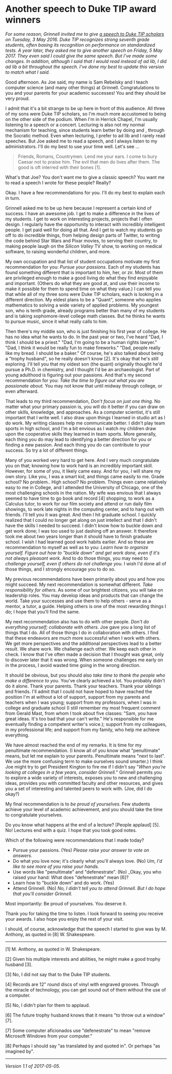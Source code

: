 Another speech to Duke TIP award winners
========================================

*For some reason, Grinnell invited me to give [a speech to Duke TIP
scholars](duke-tip-2016) on Tuesday, 3 May 2016.  Duke TIP recognizes
strong seventh grade students, often basing its recognition on performance
on standardized tests.  A year later, they asked me to give another speech
on Friday, 5 May 2017.  They even said I could give the same speech.
But I've made some changes.  In addition, although I said that I would
read instead of ad lib, I did ad lib a bit throughout the speech.  I've
done my best to update this version to match what I said.*

Good afternoon.  As Joe said, my name is Sam Rebelsky and I teach computer
science (and many other things) at Grinnell.  Congratulations to you
and your parents for your academic successes!  You and they should be
very proud.

I admit that it's a bit strange to be up here in front of this audience.
All three of my sons were Duke TIP scholars, so I'm much more accustomed
to being on the other side of the podium.  When I'm in Herrick Chapel,
I'm usually listening to a speech or a concert.  Lecturing is also not
my normal mechanism for teaching, since students learn better by doing
and , through the Socratic method.  Even when lecturing, I prefer to
ad lib and I rarely read speeches.  But Joe asked me to read a speech,
and I always listen to my administrators.  I'll do my best to use your
time well.  Let's see ...

> Friends, Romans, Countrymen.  Lend me your ears.  I come to bury
Caesar not to praise him.  The evil that men do lives after them.  The
good is oft interred with their bones [1].

What's that Joe?  You don't want me to give a classic speech?  You
want me to read a speech I wrote for these people?  Really?

Okay.  I have a few recommendations for you. I'll do my best to explain
each in turn.

Grinnell asked me to be up here because I represent a certain kind
of success.  I have an awesome job.  I get to make a difference in the
lives of my students.  I get to work on interesting projects, projects
that I often design.  I regularly have the opportunity to interact with
incredibly intelligent  people.  I get paid well for doing all that.
And I get to watch my students go off to do incredible things, from
helping design parts of Twitter, to writing the code behind Star Wars
and Pixar movies, to serving their country, to making people laugh on
the *Silicon Valley* TV show, to working on medical software, to raising
wonderful children, and more.

My own occupation and that list of student occupations motivate my first
recommendation for you: *Pursue your passions*.  Each of my students
has found something different that is important to him, her, or zir.
Most of them are privileged enough to make a good living do what they find
enjoyable and important.  (Others do what they are good at, and use their
income to make it possible for them to spend time on what they value.)
I can tell you that while all of my three sons were Duke TIP scholars,
each is looking in a different direction.  My eldest plans to be a
"Quant", someone who applies mathematics to solving a wide variety of
applied problems.  My youngest son, who is tenth grade, already programs
better than many of my students and is taking sophomore-level college math
classes.  But he thinks he wants to pursue music, since it what really
calls to him.

Then there's my middle son, who is just finishing his first year of
college.  He has no idea what he wants to do.  In the past year or two,
I've heard "Dad, I think I should be a priest."  "Dad, I'm going to be
a human rights lawyer."  "Dad, I think it would be really fun to make
fireworks."  "Dad, people really like my bread.  I should be a baker."
Of course, he's also talked about being a "trophy husband",  so he really
doesn't know [2].  It's okay that he's still exploring.  I'll tell you
that my oldest son (the quant) originally thought he'd pursue a Ph.D. in
chemistry, and I thought I'd be an archaeologist.  Part of young adulthood
is figuring out your passions.  And that's my second recommendation
for you: *Take the time to figure out what you are passionate about.*
You may not know that until midway through college, or even afterward.

That leads to my third recommendation, *Don't focus on just one thing.*
No matter what your primary passion is, you will do it better if you
can draw on other skills, knowledge, and approaches.  As a computer
scientist, it's still important that I write well.  I also draw upon
things I learned in studio art as I do work.  My writing classes help me
communicate better.  I didn't play team sports in high school, and I'm
a bit envious as I watch my children draw upon the cooperative skills
they learned in team sports.  More generally, each thing you do may lead
to identifying a better direction for you or finding a new passion.
And each thing you do can contribute to your success. So try a lot of
different things.

Many of you worked very hard to get here.  And I very much congratulate
you on that; knowing how to work hard is an incredibly important skill.
However, for some of you, it likely came easy.  And for you, I will
share my own story.  Like you, I was a smart kid, and things came
easily to me.  Grade school?  No problem..  High school?  No problem.
Things even came relatively easy to me in College, and I attended the
University of Chicago, one of the most challenging schools in the nation.
My wife was envious that I always seemed to have time to go book and
record [4] shopping, to work as a Calculus tutor, to work for our film
society and attend or run daily film showings, to work late nights in
the computing center, and to hang out with friends.  I'll tell you it
was great.  And then I hit graduate school.  I quickly realized that I could
no longer get along on just intellect and that I didn't have the skills I
needed to succeed.  I didn't know how to buckle down and get work done;
I was too used to just dashing off an answer.  It therefore took me about
two years longer than it should have to finish graduate school.  I wish I
had learned good work habits earlier.  And so these are recommendation to
myself as well as to you: *Learn how to organize yourself.* *Figure out
how to "buckle down" and get work done, even if it's not always pleasant
work.* And to do those things, you may need to *challenge yourself, even
if others do not challenge you.*  I wish I'd done all of those things,
and I strongly encourage you to do so.

My previous recommendations have been primarily about you and how
you might succeed.  My next recommendation is somewhat different.
*Take responsibility for others.*  As some of our brightest citizens,
you will take on leadership roles.  You may develop ideas and products
that can change the world.  Take your successes and use them to help
others - serve as a mentor, a tutor, a guide.  Helping others is one of
the most rewarding things I do; I hope that you'll find the same.

My next recommendation also has to do with other people.  *Don't do
everything yourself; collaborate with others.*  Joe gave you a long list
of things that I do.  All of those things I do in collaboration with
others.  I find that these endeavors are much more successful when I work
with others.  We get more perspectives and the additional perspectives
lead to a better result.  We share work.  We challenge each other.
We keep each other in check.  I know that I've often made a decision
that I thought was great, only to discover later that it was wrong.
When someone challenges me early on in the process, I avoid wasted time
going in the wrong direction.

It should be obvious, but you should also *take time to thank the people
who make a difference to you*.  You've clearly achieved a lot.  You
probably didn't do it alone.  Thank your parents.  Thank your teachers.
Thank your siblings and friends.  I'll admit that I could not have hoped
to have reached the position I'm at without a lot of support, support from
my parents and teachers when I was young; support from my professors,
when I was in college and graduate school (I still remember my most
frequent comment from Gerald Mast, from whom I took about five classes:
"Sam, you have great ideas.  It's too bad that your can't write."
He's responsible for me eventually finding a competent writer's voice.);
support from my colleagues, in my professional life; and support from
my family, who help me achieve everything.

We have almost reached the end of my remarks.  It is time for my
penultimate recommendation.  (I know all of you know what "penultimate"
means, but let me explain to your parents.  Penultimate means "next to
last".  We use the more confusing term to make ourselves sound smarter.)
I think Joe might try to get President Kington to fire me if I
didn't say "*When you're looking at colleges in a few years, consider
Grinnell.*" Grinnell permits you to explore a wide variety of interests,
exposes you to new and challenging ideas, provides you with committed
faculty and other resources, and gives you a set of interesting and
talented peers to work with.  (Joe, did I do okay?)

My final recommendation is to *be proud of yourselves*.  Few students
achieve your level of academic achievement, and you should take the
time to congratulate yourselves.

Do you know what happens at the end of a lecture?  [People applaud] [5].
No!  Lectures end with a quiz.  I hope that you took good notes.

Which of the following were recommendations that I made today?

* Pursue your passions. (Yes)  _Please raise your answer to vote
  on answers._
* Do what you love now; it's clearly what you'll always love. (No)
  _Um, I'd like to see more of you raise your hands._
* Use words like "penultimate" and "defenestrate". (No)
  _Okay, you who raised your hand: What does "defenestrate" mean [6]?
* Learn how to "buckle down" and do work. (Yes)
* Attend Grinnell. (No)  _No, I didn't tell you to attend Grinnell.
  But I do hope that you'll consider Grinnell._

Most importantly: Be proud of yourselves.  You deserve it.

Thank you for taking the time to listen.  I look forward to seeing you
receive your awards.  I also hope you enjoy the rest of your visit.

I should, of course, acknowledge that the speech I started to give
was by M. Anthony, as quoted in [8] W. Shakespeare.

---

[1] M. Anthony, as quoted in W. Shakespeare.

[2] Given his multiple interests and abilities, he might make a good 
trophy husband [3].

[3] No, I did not say that to the Duke TIP students.

[4] Records are 12" round discs of vinyl with engraved grooves.  Through
the miracle of technology, you can get sound out of them without the
use of a computer.

[5] No, I didn't plan for them to applaud.

[6] The future trophy husband knows that it means "to throw out a window"
[7].

[7] Some computer aficionados use "defenestrate" to mean "remove Microsoft
Windows from your computer."

[8] Perhaps I should say "as translated by and quoted in".  Or perhaps
"as imagined by".

---

*Version 1.1 of 2017-05-05.*  
